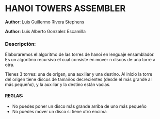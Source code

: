 <h1>HANOI TOWERS ASSEMBLER</h1>
<p><b>Author: </b>Luis Guillermo Rivera Stephens</p>
<p><b>Author: </b>Luis Alberto Gonzalez Escamilla</p>


<h3><b>Descripción:</b></h3> Elaboraremos el algoritmo de las torres de hanoi en lenguaje ensamblador. Es un algoritmo recursivo el cual consiste en mover n discos de una torre a otra. 

Tienes 3 torres: una de origen, una auxiliar y una destino.
Al inicio la torre del origen tiene discos de tamaños decrecientes (desde el más grande al más pequeño), y la auxiliar y la destino están vacias.


<h4>REGLAS:</h4>

  - No puedes poner un disco más grande arriba de uno más pequeño
  - No puedes mover un disco si tiene otro encima


